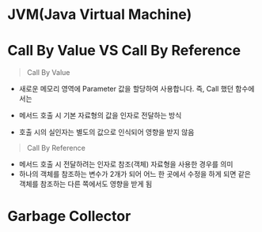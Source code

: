 # JVM(Java Virtual Machine)











# Call By Value VS Call By Reference



> Call By Value

- 새로운 메모리 영역에 Parameter 값을 할당하여 사용합니다. 즉, Call 했던 함수에서는 

- 메서드 호출 시 기본 자료형의 값을 인자로 전달하는 방식
- 호출 시의 실인자는 별도의 값으로 인식되어 영향을 받지 않음



> Call By Reference

- 메서드 호출 시 전달하려는 인자로 참조(객체) 자료형을 사용한 경우를 의미
- 하나의 객체를 참조하는 변수가 2개가 되어 어느 한 곳에서 수정을 하게 되면 같은 객체를 참조하는 다른 쪽에서도 영향을 받게 됨





# Garbage Collector



